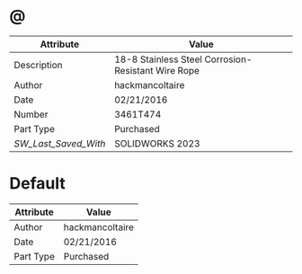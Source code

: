 # @
| Attribute | Value |
| ---  | ---     |
| Description | 18-8 Stainless Steel Corrosion-Resistant Wire Rope |
| Author | hackmancoltaire |
| Date | 02/21/2016 |
| Number | 3461T474 |
| Part Type | Purchased |
| _SW_Last_Saved_With_ | SOLIDWORKS 2023 |
# Default
| Attribute | Value |
| ---  | ---     |
| Author | hackmancoltaire |
| Date | 02/21/2016 |
| Part Type | Purchased |
